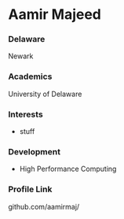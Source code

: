 # Aamir Majeed

### Delaware

Newark

### Academics

University of Delaware

### Interests

- stuff

### Development

- High Performance Computing 

### Profile Link

github.com/aamirmaj/
